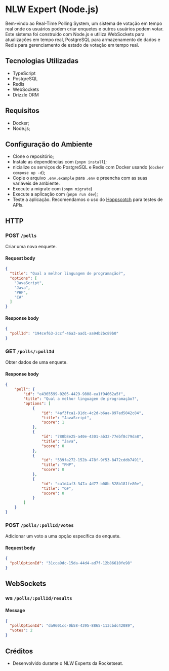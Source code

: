 # NLW Expert (Node.js)

Bem-vindo ao Real-Time Polling System, um sistema de votação em tempo real onde os usuários podem criar enquetes e outros usuários podem votar. Este sistema foi construído com Node.js e utiliza WebSockets para atualizações em tempo real, PostgreSQL para armazenamento de dados e Redis para gerenciamento de estado de votação em tempo real.

## Tecnologias Utilizadas
- TypeScript
- PostgreSQL
- Redis
- WebSockets
- Drizzle ORM

## Requisitos

- Docker;
- Node.js;

## Configuração do Ambiente

- Clone o repositório;
- Instale as dependências com (`pnpm install`);
- nicialize os serviços do PostgreSQL e Redis com Docker usando (`docker compose up -d`);
- Copie o arquivo `.env.example` para `.env` e preencha com as suas variáveis de ambiente.
- Execute a migrate com (`pnpm migrate`)
- Execute a aplicação com (`pnpm run dev`);
- Teste a aplicação. Recomendamos o uso do [Hoppscotch](https://hoppscotch.io/) para testes de APIs.

## HTTP

### POST `/polls`

Criar uma nova enquete.

#### Request body

```json
{
  "title": "Qual a melhor linguagem de programação?",
  "options": [
    "JavaScript",
    "Java",
    "PHP",
    "C#"
  ]
}
```

#### Response body

```json
{
  "pollId": "194cef63-2ccf-46a3-aad1-aa94b2bc89b0"
}
```

### GET `/polls/:pollId`

Obter dados de uma enquete.

#### Response body

```json
{
	"poll": {
		"id": "e4365599-0205-4429-9808-ea1f94062a5f",
		"title": "Qual a melhor linguagem de programação?",
		"options": [
			{
				"id": "4af3fca1-91dc-4c2d-b6aa-897ad5042c84",
				"title": "JavaScript",
				"score": 1
			},
			{
				"id": "780b8e25-a40e-4301-ab32-77ebf8c79da8",
				"title": "Java",
				"score": 0
			},
			{
				"id": "539fa272-152b-478f-9f53-8472cddb7491",
				"title": "PHP",
				"score": 0
			},
			{
				"id": "ca1d4af3-347a-4d77-b08b-528b181fe80e",
				"title": "C#",
				"score": 0
			}
		]
	}
}
```

### POST `/polls/:pollId/votes`

Adicionar um voto a uma opção específica de enquete.

#### Request body

```json
{
  "pollOptionId": "31cca9dc-15da-44d4-ad7f-12b86610fe98"
}
```

## WebSockets

### ws `/polls/:pollId/results`

#### Message

```json
{
  "pollOptionId": "da9601cc-0b58-4395-8865-113cbdc42089",
  "votes": 2
}
```

## Créditos
- Desenvolvido durante o NLW Experts da Rocketseat.